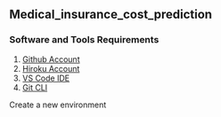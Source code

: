 ## Medical_insurance_cost_prediction

### Software and Tools Requirements
1. [Github Account](https://github.com/)
2. [Hiroku Account](https://www.heroku.com/)
3. [VS Code IDE](https://code.visualstudio.com/)
4. [Git CLI](https://git-scm.com/book/en/v2/Getting-Started-The-Command-Line)

Create a new environment

```

```